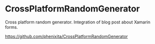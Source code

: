 # CrossPlatformRandomGenerator
Cross platform random generator. Integration of blog post about Xamarin forms.

https://github.com/phenixita/CrossPlatformRandomGenerator


